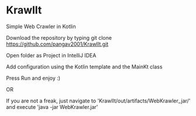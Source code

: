 # KrawlIt
Simple Web Crawler in Kotlin

Download the repository by typing git clone https://github.com/pangav2001/KrawlIt.git

Open folder as Project in IntelliJ IDEA

Add configuration using the Kotlin template and the MainKt class

Press Run and enjoy :)

OR

If you are not a freak, just navigate to 'KrawlIt/out/artifacts/WebKrawler_jar/' 
and execute 'java -jar WebKrawler.jar'
